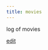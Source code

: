 ```yaml
---
title: movies
---
```


log of movies

[edit](https://github.com/yinon4/index/blob/main/src/content/blog/art-log/movies/index.md)
